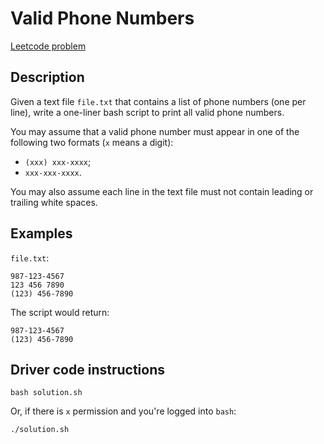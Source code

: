 # Valid Phone Numbers

[Leetcode problem](https://leetcode.com/problems/valid-phone-numbers/)

## Description

Given a text file `file.txt` that contains a list of phone numbers (one per
line), write a one-liner bash script to print all valid phone numbers.

You may assume that a valid phone number must appear in one of the following two
formats (`x` means a digit):

- `(xxx) xxx-xxxx`;
- `xxx-xxx-xxxx`.

You may also assume each line in the text file must not contain leading or
trailing white spaces.

## Examples

`file.txt`:

```
987-123-4567
123 456 7890
(123) 456-7890
```

The script would return:

```
987-123-4567
(123) 456-7890
```

## Driver code instructions

```
bash solution.sh
```

Or, if there is `x` permission and you're logged into `bash`:

```
./solution.sh
```
